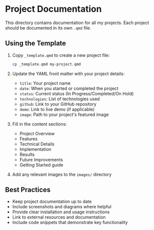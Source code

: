 # Project Documentation

This directory contains documentation for all my projects. Each project should be documented in its own `.qmd` file.

## Using the Template

1. Copy `_template.qmd` to create a new project file:
   ```bash
   cp _template.qmd my-project.qmd
   ```

2. Update the YAML front matter with your project details:
   - `title`: Your project name
   - `date`: When you started or completed the project
   - `status`: Current status (In Progress/Completed/On Hold)
   - `technologies`: List of technologies used
   - `github`: Link to your GitHub repository
   - `demo`: Link to live demo (if applicable)
   - `image`: Path to your project's featured image

3. Fill in the content sections:
   - Project Overview
   - Features
   - Technical Details
   - Implementation
   - Results
   - Future Improvements
   - Getting Started guide

4. Add any relevant images to the `images/` directory

## Best Practices

- Keep project documentation up to date
- Include screenshots and diagrams where helpful
- Provide clear installation and usage instructions
- Link to external resources and documentation
- Include code snippets that demonstrate key functionality 